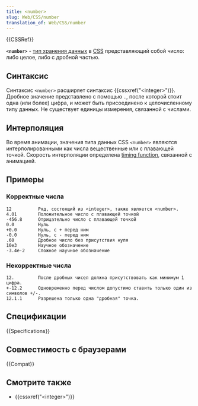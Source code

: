 ```yaml
---
title: <number>
slug: Web/CSS/number
translation_of: Web/CSS/number
---
```


{{CSSRef}}

**`<number>`** - [тип хранения данных](/ru/docs/Web/CSS/CSS_Types) в [CSS](/ru/docs/Web/CSS) представляющий собой число: либо целое, либо с дробной частью.

## Синтаксис

Синтаксис `<number>` расширяет синтаксис {{cssxref("&lt;integer&gt;")}}. Дробное значение представлено с помощью `.`, после которой стоит одна (или более) цифра, и может быть присоединено к целочисленному типу данных. Не существует единицы измерения, связанной с числами.

## Интерполяция

Во время анимации, значения типа данных CSS `<number>` являются интерполированными как числа вещественные или с плавающей точкой. Скорость интерполяции определена [timing function](/ru/docs/Web/CSS/single-transition-timing-function), связанной с анимацией.

## Примеры

### Корректные числа

```
12          Ряд, состоящий из <integer>, также является <number>.
4.01        Положительное число с плавающей точкой
-456.8      Отрицательно число с плавающей точкой
0.0         Нуль
+0.0        Нуль, с + перед ним
-0.0        Нуль, с - перед ним
.60         Дробное число без присутствия нуля
10e3        Научное обозначение
-3.4e-2     Сложное научное обозначение
```

### Некорректные числа

```plain example-bad
12.         После дробных чисел должна присутствовать как минимум 1 цифра.
+-12.2      Одновременно перед числом допустимо ставить только один из символов +/-.
12.1.1      Разрешена только одна "дробная" точка.
```

## Спецификации

{{Specifications}}

## Совместимость с браузерами

{{Compat}}

## Смотрите также

- {{cssxref("&lt;integer&gt;")}}
